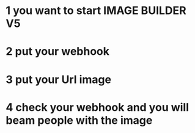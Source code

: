 # 1 you want to start IMAGE BUILDER V5
# 2 put your webhook
# 3 put your Url image
# 4 check your webhook and you will beam people with the image
